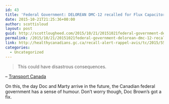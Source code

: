 ```yaml
---
id: 43
title: 'Federal Government: DELOREAN DMC-12 recalled for Flux Capacitor defect'
date: 2015-10-21T21:25:36+00:00
author: scottisloud
layout: post
guid: http://scottlougheed.com/2015/10/21/20151021federal-government-delorean-dmc-12-recalled-for-flux-capacitor-defect/
permalink: /2015/10/21/20151021federal-government-delorean-dmc-12-recalled-for-flux-capacitor-defect/
link: http://healthycanadians.gc.ca/recall-alert-rappel-avis/tc/2015/55494r-eng.php
categories:
  - Uncategorized
---
```

> This could have disastrous consequences.

– [Transport Canada](http://healthycanadians.gc.ca/recall-alert-rappel-avis/tc/2015/55494r-eng.php)

On this, the day Doc and Marty arrive in the future, the Canadian federal government has a sense of humour. Don&#8217;t worry though, Doc Brown&#8217;s got a fix.&nbsp;
